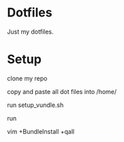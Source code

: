 
# Dotfiles

Just my dotfiles.


# Setup

clone my repo

copy and paste all dot files into /home/

run setup\_vundle.sh

run

  vim +BundleInstall +qall


